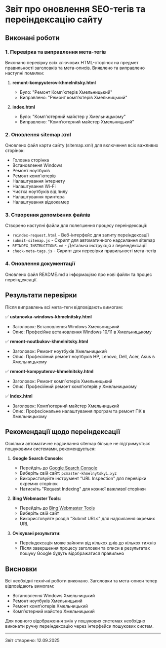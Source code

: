 # Звіт про оновлення SEO-тегів та переіндексацію сайту

## Виконані роботи

### 1. Перевірка та виправлення мета-тегів

Виконано перевірку всіх ключових HTML-сторінок на предмет правильності заголовків та мета-описів. Виявлено та виправлено наступні помилки:

1. **remont-kompyuterov-khmelnitsky.html**
   - Було: "Ремонт Компʼютерів Хмельницький"
   - Виправлено: "Ремонт комп’ютерів Хмельницький"

2. **index.html**
   - Було: "Комп'ютерний майстер у Хмельницькому"
   - Виправлено: "Комп’ютерний майстер Хмельницький"

### 2. Оновлення sitemap.xml

Оновлено файл карти сайту (sitemap.xml) для включення всіх важливих сторінок:
- Головна сторінка
- Встановлення Windows
- Ремонт ноутбуків
- Ремонт комп'ютерів
- Налаштування інтернету
- Налаштування Wi-Fi
- Чистка ноутбуків від пилу
- Налаштування принтера
- Налаштування відеокамер

### 3. Створення допоміжних файлів

Створено наступні файли для полегшення процесу переіндексації:
- `reindex-request.html` - Веб-інтерфейс для запиту переіндексації
- `submit-sitemap.js` - Скрипт для автоматичного надсилання sitemap
- `REINDEX_INSTRUCTIONS.md` - Детальна інструкція з переіндексації
- `check-meta-tags.js` - Скрипт для перевірки правильності мета-тегів

### 4. Оновлення документації

Оновлено файл README.md з інформацією про нові файли та процес переіндексації.

## Результати перевірки

Після виправлень всі мета-теги відповідають вимогам:

✅ **ustanovka-windows-khmelnitsky.html**
- Заголовок: Встановлення Windows Хмельницький
- Опис: Професійне встановлення Windows 10/11 в Хмельницькому

✅ **remont-noutbukov-khmelnitsky.html**
- Заголовок: Ремонт ноутбуків Хмельницький
- Опис: Професійний ремонт ноутбуків HP, Lenovo, Dell, Acer, Asus в Хмельницькому

✅ **remont-kompyuterov-khmelnitsky.html**
- Заголовок: Ремонт комп’ютерів Хмельницький
- Опис: Професійний ремонт компʼютерів у Хмельницькому

✅ **index.html**
- Заголовок: Комп’ютерний майстер Хмельницький
- Опис: Професіональне налаштування програм та ремонт ПК в Хмельницькому

## Рекомендації щодо переіндексації

Оскільки автоматичне надсилання sitemap більше не підтримується пошуковими системами, рекомендується:

1. **Google Search Console**:
   - Перейдіть до [Google Search Console](https://search.google.com/search-console)
   - Виберіть свій сайт: `pcmaster-khmelnytskyi.xyz`
   - Використовуйте інструмент "URL Inspection" для перевірки окремих сторінок
   - Натисніть "Request Indexing" для кожної важливої сторінки

2. **Bing Webmaster Tools**:
   - Перейдіть до [Bing Webmaster Tools](https://www.bing.com/toolbox/webmaster)
   - Виберіть свій сайт
   - Використовуйте розділ "Submit URLs" для надсилання окремих URL

3. **Очікувані результати**:
   - Переіндексація може зайняти від кількох днів до кількох тижнів
   - Після завершення процесу заголовки та описи в результатах пошуку Google будуть відображатися правильно

## Висновки

Всі необхідні технічні роботи виконано. Заголовки та мета-описи тепер відповідають вимогам:
- Встановлення Windows Хмельницький
- Ремонт ноутбуків Хмельницький
- Ремонт комп’ютерів Хмельницький
- Комп’ютерний майстер Хмельницький

Для повного відображення змін у пошукових системах необхідно виконати ручну переіндексацію через інтерфейси пошукових систем.

---
Звіт створено: 12.09.2025